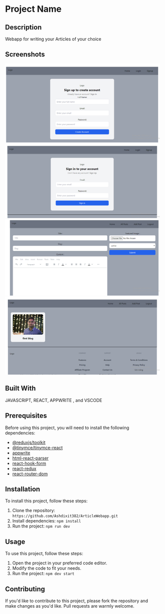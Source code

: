 # Project Name

## Description

Webapp for writing your Articles of your choice


## Screenshots

![SIGN UP](./src/images/Signup.png)
![LOGIN](./src/images/login.png)
![ADD POST](./src/images/Addpost.png)
![ALL POST](./src/images/Allpost.png)

## Built With

JAVASCRIPT, REACT, APPWRITE , and VSCODE 

## Prerequisites

Before using this project, you will need to install the following dependencies:

- [@reduxjs/toolkit](#)
- [@tinymce/tinymce-react](#)
- [appwrite](#)
- [html-react-parser](#)
- [react-hook-form](#)
- [react-redux](#)
- [react-router-dom](#)

## Installation

To install this project, follow these steps:

1. Clone the repository: `https://github.com/Ashdixit382/ArticleWebapp.git`
2. Install dependencies: `npm install`
3. Run the project: `npm run dev`

## Usage

To use this project, follow these steps:

1. Open the project in your preferred code editor.
2. Modify the code to fit your needs.
3. Run the project: `npm dev start`

## Contributing

If you'd like to contribute to this project, please fork the repository and make changes as you'd like. Pull requests are warmly welcome.
